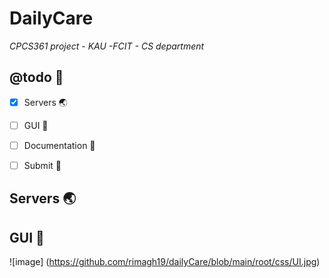 # DailyCare

_CPCS361 project - KAU -FCIT - CS department_


## @todo :pushpin:
- [x] Servers :earth_asia:
- [ ] GUI :iphone:
- [ ] Documentation :page_with_curl:
- [ ] Submit :tada:



## Servers :earth_asia:

## GUI :iphone:
        
![image] (https://github.com/rimagh19/dailyCare/blob/main/root/css/UI.jpg)

